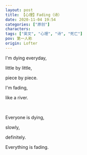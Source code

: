 ```yaml
---
layout: post
title: 【心理】Fading（诗）
date: 2020-11-04 19:54
categories: ["原创"]
characters: 
tags: ["英文", "心理", "诗", "死亡"]
pov: 第一人称
origin: Lofter
---
```


I'm dying everyday,

little by little,

piece by piece.

I'm fading, 

like a river.

<br>

Everyone is dying, 

slowly, 

definitely.

Everything is fading.